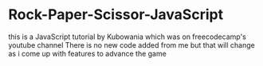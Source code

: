 # Rock-Paper-Scissor-JavaScript
this is a JavaScript tutorial by Kubowania which was on freecodecamp's youtube channel
There is no new code added from me but that will change as i come up with features to advance the game
